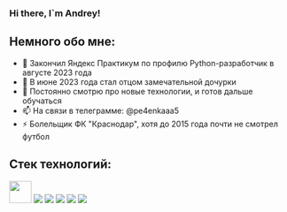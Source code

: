 ### Hi there, I`m Andrey!


## Немного обо мне:
- 🔭 Закончил Яндекс Практикум по профилю Python-разработчик в августе 2023 года
- 👯 В июне 2023 года стал отцом замечательной дочурки
- 💬 Постоянно смотрю про новые технологии, и готов дальше обучаться
- 📫 На связи в телеграмме: @pe4enkaaa5
- ⚡ Болельщик ФК "Краснодар", хотя до 2015 года почти не смотрел футбол

## Стек технологий:
<img src="https://cdn.jsdelivr.net/gh/devicons/devicon/icons/python/python-original-wordmark.svg" width="40" height="40" />
<img src="https://cdn.jsdelivr.net/gh/devicons/devicon/icons/django/django-plain.svg" />
<img src="https://cdn.jsdelivr.net/gh/devicons/devicon/icons/docker/docker-original-wordmark.svg" />
<img src="https://cdn.jsdelivr.net/gh/devicons/devicon/icons/linux/linux-original.svg" />
<img src="https://cdn.jsdelivr.net/gh/devicons/devicon/icons/nginx/nginx-original.svg" />
<img src="https://cdn.jsdelivr.net/gh/devicons/devicon/icons/vscode/vscode-original.svg" />
          
                                                  
          
